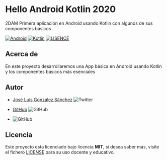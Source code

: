 # Hello Android Kotlin 2020
2DAM Primera aplicación en Android usando Kotlin con algunos de sus componentes básicos

[![Android](https://img.shields.io/badge/App-Android-green)](https://www.android.com/intl/es_es/)
[![Kotlin](https://img.shields.io/badge/Code-Kotlin-blue)](https://kotlinlang.org/)
[![LISENCE](https://img.shields.io/badge/Lisence-MIT-red)]()

## Acerca de
En este proyecto desarrollaremos una App básica en Android usando Kotlin y los componentes básicos más esenciales


## Autor

- [José Luis González Sánchez](https://twitter.com/joseluisgonsan) ![Twitter](https://img.shields.io/twitter/follow/joseluisgonsan?style=social)

- [GitHub](https://github.com/joseluisgs) ![GitHub](https://img.shields.io/github/followers/joseluisgs?style=social)

- ![GitHub](https://img.shields.io/github/last-commit/joseluisgs/HelloAndroidKotlin2020)

## Licencia

Este proyecto esta licenciado bajo licencia **MIT**, si desea saber más, visite el fichero [LICENSE](https://github.com/joseluisgs/HelloAndroidKotlin2020/blob/master/LICENSE) para su uso docente y educativo.
